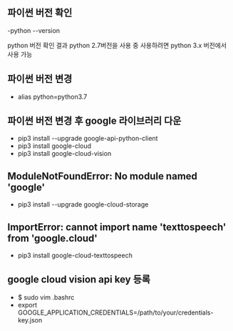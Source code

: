 ## 파이썬 버전 확인
  -python --version
  
python 버전 확인 결과 python 2.7버전을 사용 중
사용하려면 python 3.x 버전에서 사용 가능

## 파이썬 버전 변경
  - alias python=python3.7

## 파이썬 버전 변경 후 google 라이브러리 다운
  - pip3 install --upgrade google-api-python-client
  - pip3 install google-cloud
  - pip3 install google-cloud-vision

## ModuleNotFoundError: No module named 'google'
  - pip3 install --upgrade google-cloud-storage

## ImportError: cannot import name 'texttospeech' from 'google.cloud'
  - pip3 install google-cloud-texttospeech

## google cloud vision api key 등록
  - $ sudo vim .bashrc
  - export GOOGLE_APPLICATION_CREDENTIALS=/path/to/your/credentials-key.json
